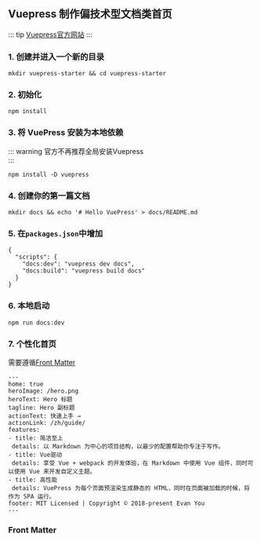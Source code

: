## Vuepress 制作偏技术型文档类首页
::: tip
[Vuepress官方网站](https://vuepress.vuejs.org/zh/)
:::
### 1. 创建并进入一个新的目录
```shell
mkdir vuepress-starter && cd vuepress-starter
```

### 2. 初始化
```shell
npm install
```

### 3. 将 VuePress 安装为本地依赖
::: warning
 官方不再推荐全局安装Vuepress  
:::
   
```shell
npm install -D vuepress
```
### 4. 创建你的第一篇文档
```shell
mkdir docs && echo '# Hello VuePress' > docs/README.md
```

### 5. 在`packages.json`中增加
```shell
{
  "scripts": {
    "docs:dev": "vuepress dev docs",
    "docs:build": "vuepress build docs"
  }
}
```

### 6. 本地启动
```shell
npm run docs:dev
```

### 7. 个性化首页
需要遵循[Front Matter](#FrontMatter)
 ```shell
---
home: true
heroImage: /hero.png
heroText: Hero 标题
tagline: Hero 副标题
actionText: 快速上手 →
actionLink: /zh/guide/
features:
- title: 简洁至上
  details: 以 Markdown 为中心的项目结构，以最少的配置帮助你专注于写作。
- title: Vue驱动
  details: 享受 Vue + webpack 的开发体验，在 Markdown 中使用 Vue 组件，同时可以使用 Vue 来开发自定义主题。
- title: 高性能
  details: VuePress 为每个页面预渲染生成静态的 HTML，同时在页面被加载的时候，将作为 SPA 运行。
footer: MIT Licensed | Copyright © 2018-present Evan You
---
```
   

### <span id="FrontMatter">Front Matter</span>